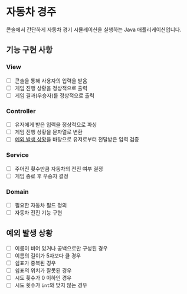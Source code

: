 # 자동차 경주
콘솔에서 간단하게 자동차 경기 시뮬레이션을 실행하는 Java 애플리케이션입니다.

## 기능 구현 사항
### View
- [ ] 콘솔을 통해 사용자의 입력을 받음
- [ ] 게임 진행 상황을 정상적으로 출력
- [ ] 게임 결과(우승자)를 정상적으로 출력

### Controller
- [ ] 유저에게 받은 입력을 정상적으로 파싱
- [ ] 게임 진행 상황을 문자열로 변환
- [ ] [예외 발생 상황](#예외-발생-상황)을 바탕으로 유저로부터 전달받은 입력 검증

### Service
- [ ] 주어진 횟수만큼 자동차의 전진 여부 결정
- [ ] 게임 종료 후 우승자 결정

### Domain
- [ ] 필요한 자동차 필드 정의
- [ ] 자동차 전진 기능 구현

## 예외 발생 상황
- [ ] 이름이 비어 있거나 공백으로만 구성된 경우
- [ ] 이름의 길이가 5자보다 클 경우
- [ ] 쉼표가 중복된 경우
- [ ] 쉼표의 위치가 잘못된 경우
- [ ] 시도 횟수가 0 이하인 경우
- [ ] 시도 횟수가 `int`와 맞지 않는 경우
